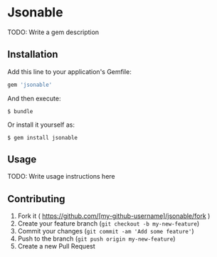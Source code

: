 # Jsonable

TODO: Write a gem description

## Installation

Add this line to your application's Gemfile:

```ruby
gem 'jsonable'
```

And then execute:

    $ bundle

Or install it yourself as:

    $ gem install jsonable

## Usage

TODO: Write usage instructions here

## Contributing

1. Fork it ( https://github.com/[my-github-username]/jsonable/fork )
2. Create your feature branch (`git checkout -b my-new-feature`)
3. Commit your changes (`git commit -am 'Add some feature'`)
4. Push to the branch (`git push origin my-new-feature`)
5. Create a new Pull Request
